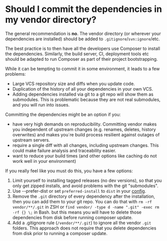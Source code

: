 # Should I commit the dependencies in my vendor directory?

The general recommendation is **no**. The vendor directory (or wherever your
dependencies are installed) should be added to `.gitignore`/`svn:ignore`/etc.

The best practice is to then have all the developers use Composer to install
the dependencies. Similarly, the build server, CI, deployment tools etc should
be adapted to run Composer as part of their project bootstrapping.

While it can be tempting to commit it in some environment, it leads to a few
problems:

- Large VCS repository size and diffs when you update code.
- Duplication of the history of all your dependencies in your own VCS.
- Adding dependencies installed via git to a git repo will show them as
  submodules. This is problematic because they are not real submodules, and you
  will run into issues.

Committing the dependencies might be an option if you:

- have very high demands on reproducibility. Committing vendor makes you
  independent of upstream changes (e.g. renames, deletes, history overwrites)
  and makes you´re build process resilient against outages of upstream servers.
- require a single diff with all changes, including upstream changes.
  This could make failure analysis and traceability easier.
- want to reduce your build times
  (and other options like caching do not work well in your environment)

If you really feel like you must do this, you have a few options:

1. Limit yourself to installing tagged releases (no dev versions), so that you
   only get zipped installs, and avoid problems with the git "submodules".
2. Use --prefer-dist or set `preferred-install` to `dist` in your
   [config](../04-schema.md#config).
3. Remove the `.git` directory of every dependency after the installation, then
   you can add them to your git repo. You can do that with `rm -rf vendor/**/.git`
   in ZSH or `find vendor/ -type d -name ".git" -exec rm -rf {} \;` in Bash.
   but this means you will have to delete those dependencies from disk before
   running composer update.
4. Add a .gitignore rule (`/vendor/**/.git`) to ignore all the vendor `.git` folders.
   This approach does not require that you delete dependencies from disk prior to
   running a composer update.
